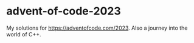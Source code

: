 # advent-of-code-2023
My solutions for https://adventofcode.com/2023. Also a journey into the world of C++.
